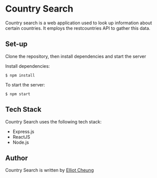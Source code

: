 # Country Search

Country search is a web application used to look up information about certain countries. It employs the restcountries API to gather this data.

## Set-up
Clone the repository, then install dependencies and start the server

Install dependencies:
```
$ npm install
```

To start the server:
```
$ npm start
```

## Tech Stack
Country Search uses the following tech stack:
  - Express.js
  - ReactJS
  - Node.js

## Author
Country Search is written by [Elliot Cheung](https://github.com/ezcheung)